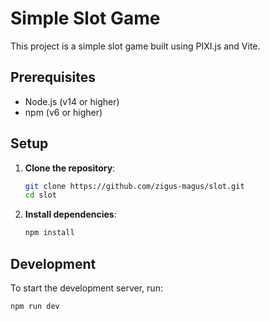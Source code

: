# Simple Slot Game

This project is a simple slot game built using PIXI.js and Vite.

## Prerequisites

- Node.js (v14 or higher)
- npm (v6 or higher)

## Setup

1. **Clone the repository**:
    ```sh
    git clone https://github.com/zigus-magus/slot.git
    cd slot
    ```

2. **Install dependencies**:
    ```sh
    npm install
    ```

## Development

To start the development server, run:
```sh
npm run dev